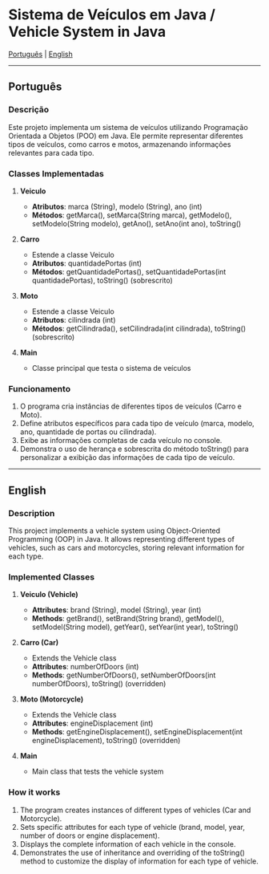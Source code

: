 # Sistema de Veículos em Java / Vehicle System in Java

[Português](#português) | [English](#english)

---

<a id="português"></a>
## Português

### Descrição
Este projeto implementa um sistema de veículos utilizando Programação Orientada a Objetos (POO) em Java. Ele permite representar diferentes tipos de veículos, como carros e motos, armazenando informações relevantes para cada tipo.

### Classes Implementadas
1. **Veiculo**
   - **Atributos**: marca (String), modelo (String), ano (int)
   - **Métodos**: getMarca(), setMarca(String marca), getModelo(), setModelo(String modelo), getAno(), setAno(int ano), toString()

2. **Carro**
   - Estende a classe Veiculo
   - **Atributos**: quantidadePortas (int)
   - **Métodos**: getQuantidadePortas(), setQuantidadePortas(int quantidadePortas), toString() (sobrescrito)

3. **Moto**
   - Estende a classe Veiculo
   - **Atributos**: cilindrada (int)
   - **Métodos**: getCilindrada(), setCilindrada(int cilindrada), toString() (sobrescrito)

4. **Main**
   - Classe principal que testa o sistema de veículos

### Funcionamento
1. O programa cria instâncias de diferentes tipos de veículos (Carro e Moto).
2. Define atributos específicos para cada tipo de veículo (marca, modelo, ano, quantidade de portas ou cilindrada).
3. Exibe as informações completas de cada veículo no console.
4. Demonstra o uso de herança e sobrescrita do método toString() para personalizar a exibição das informações de cada tipo de veículo.

---

<a id="english"></a>
## English

### Description
This project implements a vehicle system using Object-Oriented Programming (OOP) in Java. It allows representing different types of vehicles, such as cars and motorcycles, storing relevant information for each type.

### Implemented Classes
1. **Veiculo (Vehicle)**
   - **Attributes**: brand (String), model (String), year (int)
   - **Methods**: getBrand(), setBrand(String brand), getModel(), setModel(String model), getYear(), setYear(int year), toString()

2. **Carro (Car)**
   - Extends the Vehicle class
   - **Attributes**: numberOfDoors (int)
   - **Methods**: getNumberOfDoors(), setNumberOfDoors(int numberOfDoors), toString() (overridden)

3. **Moto (Motorcycle)**
   - Extends the Vehicle class
   - **Attributes**: engineDisplacement (int)
   - **Methods**: getEngineDisplacement(), setEngineDisplacement(int engineDisplacement), toString() (overridden)

4. **Main**
   - Main class that tests the vehicle system

### How it works
1. The program creates instances of different types of vehicles (Car and Motorcycle).
2. Sets specific attributes for each type of vehicle (brand, model, year, number of doors or engine displacement).
3. Displays the complete information of each vehicle in the console.
4. Demonstrates the use of inheritance and overriding of the toString() method to customize the display of information for each type of vehicle.
